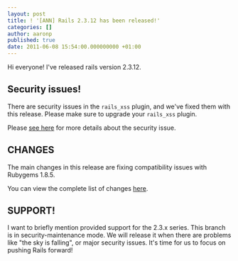 ```yaml
---
layout: post
title: ! '[ANN] Rails 2.3.12 has been released!'
categories: []
author: aaronp
published: true
date: 2011-06-08 15:54:00.000000000 +01:00
---
```

Hi everyone!  I've released rails version 2.3.12.

## Security issues!

There are security issues in the `rails_xss` plugin, and we've fixed them with this release.  Please make sure to upgrade your `rails_xss` plugin.

Please [see here](http://weblog.rubyonrails.org/2011/6/8/potential-xss-vulnerability-in-ruby-on-rails-applications) for more details about the security issue.

## CHANGES

The main changes in this release are fixing compatibility issues with Rubygems 1.8.5.

You can view the complete list of changes [here](https://github.com/rails/rails/compare/v2.3.11...v2.3.12).

## SUPPORT!

I want to briefly mention provided support for the 2.3.x series.  This branch is in security-maintenance mode.  We will release it when there are problems like "the sky is falling", or major security issues.  It's time for us to focus on pushing Rails forward!
